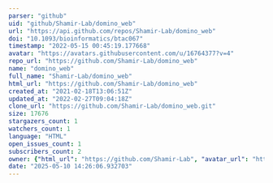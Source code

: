 ```yaml
---
parser: "github"
uid: "github/Shamir-Lab/domino_web"
url: "https://api.github.com/repos/Shamir-Lab/domino_web"
doi: "10.1093/bioinformatics/btac067"
timestamp: "2022-05-15 00:45:19.177668"
avatar: "https://avatars.githubusercontent.com/u/16764377?v=4"
repo_url: "https://github.com/Shamir-Lab/domino_web"
name: "domino_web"
full_name: "Shamir-Lab/domino_web"
html_url: "https://github.com/Shamir-Lab/domino_web"
created_at: "2021-02-18T13:06:51Z"
updated_at: "2022-02-27T09:04:18Z"
clone_url: "https://github.com/Shamir-Lab/domino_web.git"
size: 17676
stargazers_count: 1
watchers_count: 1
language: "HTML"
open_issues_count: 1
subscribers_count: 2
owner: {"html_url": "https://github.com/Shamir-Lab", "avatar_url": "https://avatars.githubusercontent.com/u/16764377?v=4", "login": "Shamir-Lab", "type": "Organization"}
date: "2025-05-10 14:26:06.932703"
---
```

